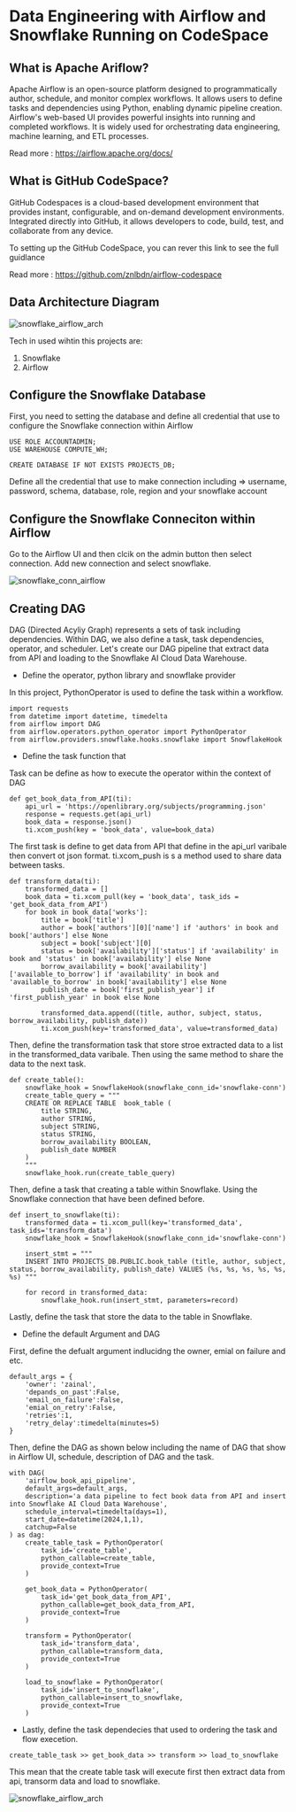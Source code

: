 # Data Engineering with Airflow and Snowflake Running on CodeSpace

## What is Apache Ariflow?

Apache Airflow is an open-source platform designed to programmatically author, schedule, and monitor complex workflows. It allows users to define tasks and dependencies using Python, enabling dynamic pipeline creation. Airflow's web-based UI provides powerful insights into running and completed workflows. It is widely used for orchestrating data engineering, machine learning, and ETL processes.

Read more : https://airflow.apache.org/docs/

## What is GitHub CodeSpace?

GitHub Codespaces is a cloud-based development environment that provides instant, configurable, and on-demand development environments. Integrated directly into GitHub, it allows developers to code, build, test, and collaborate from any device.

To setting up the GitHub CodeSpace, you can rever this link to see the full guidlance

Read more : https://github.com/znlbdn/airflow-codespace

## Data Architecture Diagram

![snowflake_airflow_arch](https://github.com/znlbdn/data-egnineering-with-airflow-snowflake/blob/main/assets/airflow-snow-arch.png)

Tech in used wihtin this projects are:

1. Snowflake
2. Airflow

## Configure the Snowflake Database

First, you need to setting the database and define all credential that use to configure the Snowflake connection within Airflow

```
USE ROLE ACCOUNTADMIN;
USE WAREHOUSE COMPUTE_WH;

CREATE DATABASE IF NOT EXISTS PROJECTS_DB;
```

Define all the credential that use to make connection including => username, password, schema, database, role, region and your snowflake account

## Configure the Snowflake Conneciton within Airflow

Go to the Airflow UI and then clcik on the admin button then select connection. Add new connection and select snowflake.

![snowflake_conn_airflow](https://github.com/znlbdn/data-egnineering-with-airflow-snowflake/blob/main/assets/snowflake-1.png)

## Creating DAG

DAG (Directed Acyliy Graph) represents a sets of task including dependencies. Within DAG, we also define a task, task dependencies, operator, and scheduler. Let's create our DAG pipeline that extract data from API and loading to the Snowflake AI Cloud Data Warehouse.

- Define the operator, python library and snowflake provider

In this project, PythonOperator is used to define the task within a workflow.

```
import requests
from datetime import datetime, timedelta
from airflow import DAG
from airflow.operators.python_operator import PythonOperator
from airflow.providers.snowflake.hooks.snowflake import SnowflakeHook
```

- Define the task function that

Task can be define as how to execute the operator within the context of DAG

```
def get_book_data_from_API(ti):
    api_url = 'https://openlibrary.org/subjects/programming.json'
    response = requests.get(api_url)
    book_data = response.json()
    ti.xcom_push(key = 'book_data', value=book_data)
```

The first task is define to get data from API that define in the api_url varibale then convert ot json format. ti.xcom_push is s a method used to share data between tasks.

```
def transform_data(ti):
    transformed_data = []
    book_data = ti.xcom_pull(key = 'book_data', task_ids = 'get_book_data_from_API')
    for book in book_data['works']:
        title = book['title']
        author = book['authors'][0]['name'] if 'authors' in book and book['authors'] else None
        subject = book['subject'][0]
        status = book['availability']['status'] if 'availability' in book and 'status' in book['availability'] else None
        borrow_availability = book['availability']['available_to_borrow'] if 'availability' in book and 'available_to_borrow' in book['availability'] else None
        publish_date = book['first_publish_year'] if 'first_publish_year' in book else None

        transformed_data.append((title, author, subject, status, borrow_availability, publish_date))
        ti.xcom_push(key='transformed_data', value=transformed_data)
```

Then, define the transformation task that store stroe extracted data to a list in the transformed_data varibale. Then using the same method to share the data to the next task.

```
def create_table():
    snowflake_hook = SnowflakeHook(snowflake_conn_id='snowflake-conn')
    create_table_query = """
    CREATE OR REPLACE TABLE  book_table (
        title STRING,
        author STRING,
        subject STRING,
        status STRING,
        borrow_availability BOOLEAN,
        publish_date NUMBER
    )
    """
    snowflake_hook.run(create_table_query)
```

Then, define a task that creating a table within Snowflake. Using the Snowflake connection that have been defined before.

```
def insert_to_snowflake(ti):
    transformed_data = ti.xcom_pull(key='transformed_data', task_ids='transform_data')
    snowflake_hook = SnowflakeHook(snowflake_conn_id='snowflake-conn')

    insert_stmt = """
    INSERT INTO PROJECTS_DB.PUBLIC.book_table (title, author, subject, status, borrow_availability, publish_date) VALUES (%s, %s, %s, %s, %s, %s) """

    for record in transformed_data:
        snowflake_hook.run(insert_stmt, parameters=record)
```

Lastly, define the task that store the data to the table in Snowflake.

- Define the default Argument and DAG

First, define the defualt argument indlucidng the owner, emial on failure and etc.

```
default_args = {
    'owner': 'zainal',
    'depands_on_past':False,
    'email_on_failure':False,
    'emial_on_retry':False,
    'retries':1,
    'retry_delay':timedelta(minutes=5)
}
```

Then, define the DAG as shown below including the name of DAG that show in Airflow UI, schedule, description of DAG and the task.

```
with DAG(
    'airflow_book_api_pipeline',
    default_args=default_args,
    description='a data pipeline to fect book data from API and insert into Snowflake AI Cloud Data Warehouse',
    schedule_interval=timedelta(days=1),
    start_date=datetime(2024,1,1),
    catchup=False
) as dag:
    create_table_task = PythonOperator(
        task_id='create_table',
        python_callable=create_table,
        provide_context=True
    )

    get_book_data = PythonOperator(
        task_id='get_book_data_from_API',
        python_callable=get_book_data_from_API,
        provide_context=True
    )

    transform = PythonOperator(
        task_id='transform_data',
        python_callable=transform_data,
        provide_context=True
    )

    load_to_snowflake = PythonOperator(
        task_id='insert_to_snowflake',
        python_callable=insert_to_snowflake,
        provide_context=True
    )
```

- Lastly, define the task dependecies that used to ordering the task and flow execetion.

```
create_table_task >> get_book_data >> transform >> load_to_snowflake
```

This mean that the create table task will execute first then extract data from api, transorm data and load to snowflake.

![snowflake_airflow_arch](https://github.com/znlbdn/data-egnineering-with-airflow-snowflake/blob/main/assets/api-snowflake-data.png)
